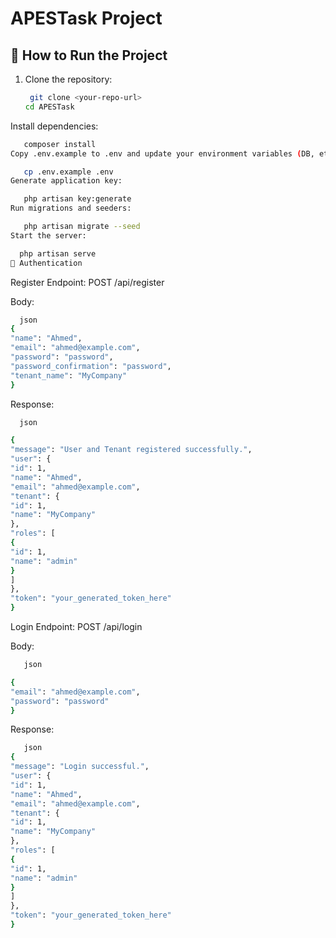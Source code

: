 # APESTask Project

## 🚀 How to Run the Project

1. Clone the repository:
   ```bash
    git clone <your-repo-url>
   cd APESTask
Install dependencies:

 ```bash
    composer install
Copy .env.example to .env and update your environment variables (DB, etc.):
```
 ```bash
    cp .env.example .env
Generate application key:
```

 ```bash
    php artisan key:generate
Run migrations and seeders:
```

 ```bash  
    php artisan migrate --seed
Start the server:
```

```bash
  php artisan serve
🔑 Authentication
````
Register
Endpoint:
POST /api/register

Body:
````bash
  json
{
"name": "Ahmed",
"email": "ahmed@example.com",
"password": "password",
"password_confirmation": "password",
"tenant_name": "MyCompany"
}
````
Response:

```bash
  json

{
"message": "User and Tenant registered successfully.",
"user": {
"id": 1,
"name": "Ahmed",
"email": "ahmed@example.com",
"tenant": {
"id": 1,
"name": "MyCompany"
},
"roles": [
{
"id": 1,
"name": "admin"
}
]
},
"token": "your_generated_token_here"
}
```
Login
Endpoint:
POST /api/login

Body:
 ```bash
    json

{
"email": "ahmed@example.com",
"password": "password"
}
```
Response:

 ```bash
    json
{
"message": "Login successful.",
"user": {
"id": 1,
"name": "Ahmed",
"email": "ahmed@example.com",
"tenant": {
"id": 1,
"name": "MyCompany"
},
"roles": [
{
"id": 1,
"name": "admin"
}
]
},
"token": "your_generated_token_here"
}

```

